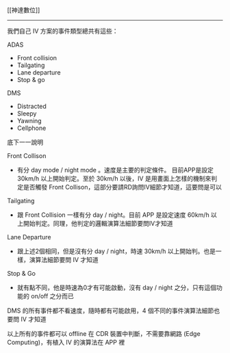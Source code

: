 [[神達數位]]

---

我們自己 IV 方案的事件類型總共有這些：

ADAS
- Front collision
- Tailgating
- Lane departure
- Stop & go

DMS
- Distracted
- Sleepy
- Yawning
- Cellphone

底下一一說明

Front Collison
- 有分 day mode / night mode 。速度是主要的判定條件。 目前APP是設定 30km/h 以上開始判定。至於 30km/h 以後，IV 是用畫面上怎樣的機制來判定是否觸發 Front Collison，這部分要請RD詢問IV細節才知道，這要問是可以

Tailgating
- 跟 Front Collision 一樣有分 day / night。目前 APP 是設定速度 60km/h 以上開始判定。同理，他判定的邏輯演算法細節要問IV才知道

Lane Departure
- 跟上述2個相同，但是沒有分 day / night，時速 30km/h 以上開始判。也是一樣，演算法細節要問 IV 才知道

Stop & Go
- 就有點不同，他是時速為0才有可能啟動，沒有 day / night 之分，只有這個功能的 on/off 之分而已

DMS 的所有事件都不看速度，隨時都有可能啟用，4 個不同的事件演算法細節也要問 IV 才知道

以上所有的事件都可以 offline 在 CDR 裝置中判斷，不需要靠網路 (Edge Computing)，有植入 IV 的演算法在 APP 裡